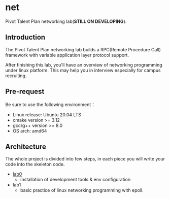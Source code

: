 # net
Pivot Talent Plan networking lab(**STILL ON DEVELOPING**).

## Introduction
The Pivot Talent Plan networking lab builds a RPC(Remote Procedure Call) framework with variable application layer protocol support.

After finishing this lab, you'll have an overview of networking programming under linux platform. This may help you in interview especially for campus recruiting.

## Pre-request
Be sure to use the following environment：
* Linux release: Ubuntu 20.04 LTS
* cmake version >= 3.12
* gcc/g++ version >= 8.0
* OS arch: amd64

## Architecture
The whole project is divided into few steps, in each piece you will write your code into the skeleton code.
* [lab0](lab0/lab0.md)
    * installation of development tools & env configuration
* lab1
    * basic practice of linux networking programming with epoll.
